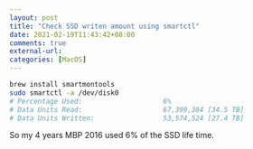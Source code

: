 ```yaml
---
layout: post
title: "Check SSD writen amount using smartctl"
date: 2021-02-19T11:43:42+08:00
comments: true
external-url: 
categories: [MacOS]
---
```


```bash
brew install smartmontools
sudo smartctl -a /dev/disk0
# Percentage Used:                    6%
# Data Units Read:                    67,399,384 [34.5 TB]
# Data Units Written:                 53,574,524 [27.4 TB]
```

So my 4 years MBP 2016 used 6% of the SSD life time.
